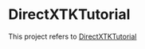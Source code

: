 # DirectXTKTutorial
This project refers to [DirectXTKTutorial](https://github.com/Microsoft/DirectXTK/wiki/Getting-Started)
